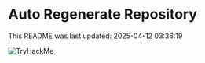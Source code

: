 # Auto Regenerate Repository

This README was last updated: 2025-04-12 03:36:19

 ![TryHackMe](https://tryhackme.com/badge/533634)